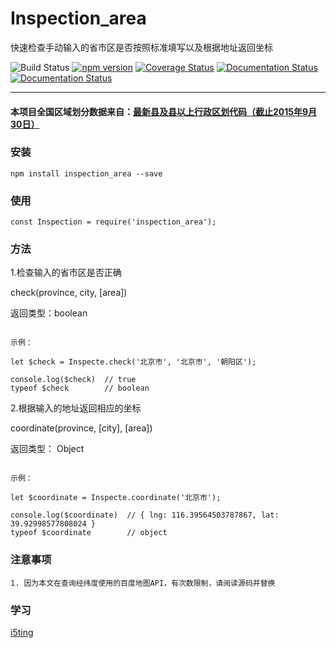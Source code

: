 # Inspection_area

快速检查手动输入的省市区是否按照标准填写以及根据地址返回坐标


![Build Status](https://travis-ci.org/nnliang/inspection_area.svg?branch=master)
[![npm version](https://badge.fury.io/js/inspection_area.svg)](https://badge.fury.io/js/inspection_area)
[![Coverage Status](https://coveralls.io/repos/github/nnliang/Inspection_area/badge.svg?branch=master)](https://coveralls.io/github/nnliang/Inspection_area?branch=master)
[![Documentation Status](https://readthedocs.org/projects/inspection-area/badge/?version=master)](http://inspection-area.readthedocs.io/en/latest/?badge=master)
[![Documentation Status](https://readthedocs.org/projects/inspection-area/badge/?version=latest)](http://inspection-area.readthedocs.io/en/latest/?badge=latest)
                
-----

#### 本项目全国区域划分数据来自：[最新县及县以上行政区划代码（截止2015年9月30日）][2]


### 安装
```
npm install inspection_area --save
```

### 使用

```
const Inspection = require('inspection_area');
```

### 方法

1.检查输入的省市区是否正确

check(province, city, [area])

返回类型：boolean

```

示例：

let $check = Inspecte.check('北京市', '北京市', '朝阳区');

console.log($check)  // true
typeof $check        // boolean

```

2.根据输入的地址返回相应的坐标

coordinate(province, [city], [area])

返回类型： Object

```

示例：

let $coordinate = Inspecte.coordinate('北京市');

console.log($coordinate)  // { lng: 116.39564503787867, lat: 39.92998577808024 }
typeof $coordinate        // object

```

### 注意事项

```
1. 因为本文在查询经纬度使用的百度地图API，有次数限制，请阅读源码并替换
```


### 学习

[i5ting][1]

[1]: https://github.com/i5ting/   "i5ting"
[2]: http://www.stats.gov.cn/tjsj/tjbz/xzqhdm/201608/t20160809_1386477.html
